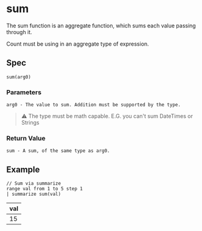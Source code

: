 # sum

The sum function is an aggregate function, which sums each value passing through it.

Count must be using in an aggregate type of expression.

## Spec
```
sum(arg0)
```

### Parameters
```
arg0 - The value to sum. Addition must be supported by the type.
```

> :warning: The type must be math capable. E.G. you can't sum DateTimes or Strings

### Return Value
```
sum - A sum, of the same type as arg0.
```

## Example
```kusto
// Sum via summarize
range val from 1 to 5 step 1
| summarize sum(val)
```

| val |
|-----|
|  15 |